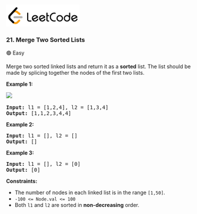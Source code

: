 <a href="https://leetcode.com/problems/merge-two-sorted-lists/">
    <img src="/leetcode-logo.png" style="width:200px" alt="LeetCode"/>
</a>

### 21. Merge Two Sorted Lists

:green_circle: Easy

Merge two sorted linked lists and return it as a __sorted__ list. The list
should be made by splicing together the nodes of the first two lists.

__Example 1:__

![](https://assets.leetcode.com/uploads/2020/10/03/merge_ex1.jpg)

<pre>
<b>Input:</b> l1 = [1,2,4], l2 = [1,3,4]
<b>Output:</b> [1,1,2,3,4,4]
</pre>

__Example 2:__
<pre>
<b>Input:</b> l1 = [], l2 = []
<b>Output:</b> []
</pre>

__Example 3:__
<pre>
<b>Input:</b> l1 = [], l2 = [0]
<b>Output:</b> [0]
</pre>

__Constraints:__

* The number of nodes in each linked list is in the range `[1,50]`.
* `-100 <= Node.val <= 100`
* Both `l1` and `l2` are sorted in __non-decreasing__ order.
